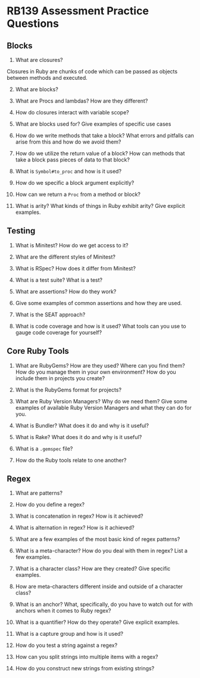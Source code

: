 # RB139 Assessment Practice Questions

## Blocks

1. What are closures?

Closures in Ruby are chunks of code which can be passed as objects between
methods and executed.

2. What are blocks?

3. What are Procs and lambdas? How are they different?

4. How do closures interact with variable scope?

5. What are blocks used for? Give examples of specific use cases

6. How do we write methods that take a block? What errors and pitfalls can arise
   from this and how do we avoid them?
    
7. How do we utilize the return value of a block? How can methods that take a
   block pass pieces of data to that block?

8. What is `Symbol#to_proc` and how is it used?

9. How do we specific a block argument explicitly?

10. How can we return a `Proc` from a method or block?

11. What is arity? What kinds of things in Ruby exhibit arity? Give explicit examples.

## Testing

1. What is Minitest? How do we get access to it?

2. What are the different styles of Minitest?

3. What is RSpec? How does it differ from Minitest?

4. What is a test suite? What is a test?

5. What are assertions? How do they work?

6. Give some examples of common assertions and how they are used.

7. What is the SEAT approach?

8. What is code coverage and how is it used? What tools can you use to gauge
   code coverage for yourself?

## Core Ruby Tools

1. What are RubyGems? How are they used? Where can you find them? How do you
   manage them in your own environment? How do you include them in projects you
   create?

2. What is the RubyGems format for projects?

3. What are Ruby Version Managers? Why do we need them? Give some examples of
   available Ruby Version Managers and what they can do for you.

4. What is Bundler? What does it do and why is it useful?

5. What is Rake? What does it do and why is it useful?

6. What is a `.gemspec` file?

7. How do the Ruby tools relate to one another?

## Regex

1. What are patterns?

2. How do you define a regex?

3. What is concatenation in regex? How is it achieved?

4. What is alternation in regex? How is it achieved?

5. What are a few examples of the most basic kind of regex patterns?

6. What is a meta-character? How do you deal with them in regex? List a few examples.
  
7. What is a character class? How are they created? Give specific examples.
  
8. How are meta-characters different inside and outside of a character class?

9. What is an anchor? What, specifically, do you have to watch out for with anchors when it comes to Ruby regex?

10. What is a quantifier? How do they operate? Give explicit examples.

11. What is a capture group and how is it used?

12. How do you test a string against a regex?

13. How can you split strings into multiple items with a regex?

14. How do you construct new strings from existing strings?
